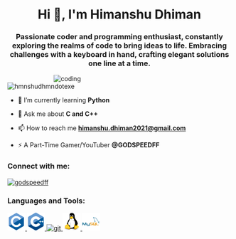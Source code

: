 <h1 align="center">Hi 👋, I'm Himanshu Dhiman</h1>
<h3 align="center">Passionate coder and programming enthusiast, constantly exploring the realms of code to bring ideas to life. Embracing challenges with a keyboard in hand, crafting elegant solutions one line at a time.</h3>
<img align="right" width=400 alt="coding" src="https://giphy.com/gifs/pudgypenguins-data-code-coding-2IudUHdI075HL02Pkk">
<p align="left"> <img src="https://komarev.com/ghpvc/?username=hmnshudhmndotexe&label=Profile%20views&color=0e75b6&style=flat" alt="hmnshudhmndotexe" /> </p>

- 🌱 I’m currently learning **Python**

- 💬 Ask me about **C and C++**

- 📫 How to reach me **himanshu.dhiman2021@gmail.com**

- ⚡ A Part-Time Gamer/YouTuber **@GODSPEEDFF**

<h3 align="left">Connect with me:</h3>
<p align="left">
<a href="https://www.youtube.com/c/godspeedff" target="blank"><img align="center" src="https://raw.githubusercontent.com/rahuldkjain/github-profile-readme-generator/master/src/images/icons/Social/youtube.svg" alt="godspeedff" height="30" width="40" /></a>
</p>

<h3 align="left">Languages and Tools:</h3>
<p align="left"> <a href="https://www.cprogramming.com/" target="_blank" rel="noreferrer"> <img src="https://raw.githubusercontent.com/devicons/devicon/master/icons/c/c-original.svg" alt="c" width="40" height="40"/> </a> <a href="https://www.w3schools.com/cpp/" target="_blank" rel="noreferrer"> <img src="https://raw.githubusercontent.com/devicons/devicon/master/icons/cplusplus/cplusplus-original.svg" alt="cplusplus" width="40" height="40"/> </a> <a href="https://git-scm.com/" target="_blank" rel="noreferrer"> <img src="https://www.vectorlogo.zone/logos/git-scm/git-scm-icon.svg" alt="git" width="40" height="40"/> </a> <a href="https://www.linux.org/" target="_blank" rel="noreferrer"> <img src="https://raw.githubusercontent.com/devicons/devicon/master/icons/linux/linux-original.svg" alt="linux" width="40" height="40"/> </a> <a href="https://www.mysql.com/" target="_blank" rel="noreferrer"> <img src="https://raw.githubusercontent.com/devicons/devicon/master/icons/mysql/mysql-original-wordmark.svg" alt="mysql" width="40" height="40"/> </a> </p>
